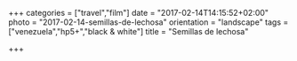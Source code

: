 +++
categories = ["travel","film"]
date = "2017-02-14T14:15:52+02:00"
photo = "2017-02-14-semillas-de-lechosa"
orientation = "landscape"
tags = ["venezuela","hp5+","black & white"]
title = "Semillas de lechosa"

+++
